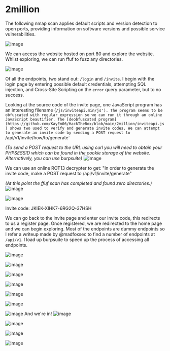# 2million

The following nmap scan applies default scripts and version detection to open ports, providing information on software versions and possible service vulnerabilities.

![image](https://github.com/KayEm06/HackTheBox/assets/62169414/aa4ee9b6-4b05-4241-b539-0572d530c3f1)

We can access the website hosted on port 80 and explore the website. Whilst exploring, we can run ffuf to fuzz any directories.

![image](https://github.com/KayEm06/HackTheBox/assets/62169414/177c9e80-30f8-49aa-91af-fdfcb9e3f5f6)

Of all the endpoints, two stand out: `/login` and `/invite`. I begin with the login page by entering possible default credentials, attempting SQL injection, and Cross-Site Scripting on the `error` query parameter, but to no success.

Looking at the source code of the invite page, one JavaScript program has an interesting filename (`/js/inviteapi.min/js'). The program seems to be obfuscated with regular expression so we can run it through an online JavaScript beautifier. The [deobfuscated program](https://github.com/KayEm06/HackTheBox/blob/main/2million/inviteapi.js) shows two used to verify and generate invite codes. We can attempt to generate an invite code by sending a POST request to `/api/v1/invite/how/to/generate`

_(To send a POST request to the URL using curl you will need to obtain your PHPSESSID which can be found in the cookie storage of the website. Alternatively, you can use burpsuite)_
![image](https://github.com/KayEm06/HackTheBox/assets/62169414/34720447-db8d-469d-ab3b-ee62eeaf0a77)

We can use an online ROT13 decrypter to get: "In order to generate the invite code, make a POST request to /api/v1/invite/generate"

_(At this point the ffuf scan has completed and found zero directories.)_
![image](https://github.com/KayEm06/HackTheBox/assets/62169414/ce5358ac-75ac-4e4a-bbc4-c78ab3bb3464)

![image](https://github.com/KayEm06/HackTheBox/assets/62169414/d1b76a84-2661-4b9f-baad-75e47dcb81f5)

Invite code: JKIEK-XIHK7-6RG2Q-37HSH

We can go back to the invite page and enter our invite code, this redirects to us a register page. Once registered, we are redirected to the home page and we can begin exploring. Most of the endpoints are dummy endpoints so I refer a writeup made by @madfoxsec to find a number of endpoints at `/api/v1`. I load up burpsuite to speed up the process of accessing all endpoints.

![image](https://github.com/KayEm06/HackTheBox/assets/62169414/abc4d603-4466-439a-b429-d695dacd8117)

![image](https://github.com/KayEm06/HackTheBox/assets/62169414/da7aec5d-a4f2-4326-8f06-519955cd4cbc)

![image](https://github.com/KayEm06/HackTheBox/assets/62169414/d392fe6a-a566-4ebe-b18f-c3a06721b1ca)

![image](https://github.com/KayEm06/HackTheBox/assets/62169414/a9690fb1-cda5-45ef-8d71-21bcbead538d)

![image](https://github.com/KayEm06/HackTheBox/assets/62169414/c5e2189a-7c47-4f7e-a6c7-ae483d1b7444)

![image](https://github.com/KayEm06/HackTheBox/assets/62169414/a5987d56-d8d8-45ec-addc-5792b307aeac)

![image](https://github.com/KayEm06/HackTheBox/assets/62169414/d04a3fb0-c502-44cb-ac27-c476482709ec)
And we're in!
![image](https://github.com/KayEm06/HackTheBox/assets/62169414/34830e0c-e8d4-4629-8cf6-893b4ce952ab)


![image](https://github.com/KayEm06/HackTheBox/assets/62169414/9ab07226-bedb-44e7-a54b-c9dd0c761b7c)

![image](https://github.com/KayEm06/HackTheBox/assets/62169414/6dd47a92-a3c9-4d03-a7d1-6772840d4e15)

![image](https://github.com/KayEm06/HackTheBox/assets/62169414/0ba0509a-41c2-4256-9ce4-806c50cea998)





